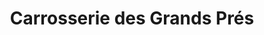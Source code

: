 ---
title: "Carrosserie des Grands Prés"
url: /presilly/carrosserie-des-grands-pres/
shop: Autowerkstatt
---